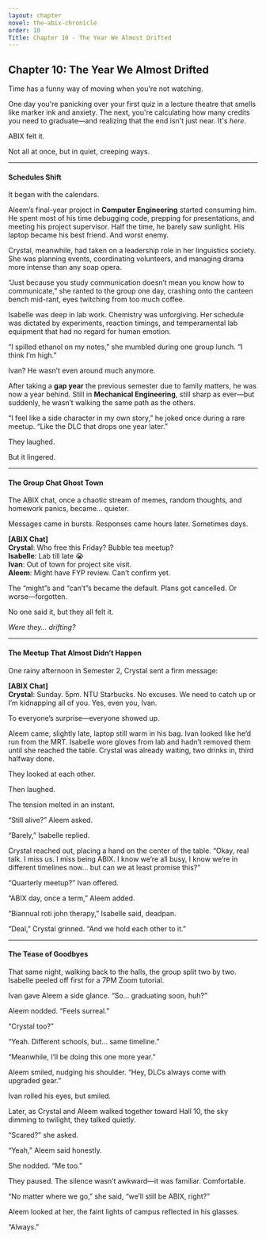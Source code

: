 ```yaml
---
layout: chapter
novel: the-abix-chronicle
order: 10
Title: Chapter 10 - The Year We Almost Drifted
---
```


## **Chapter 10: The Year We Almost Drifted**

Time has a funny way of moving when you're not watching.

One day you're panicking over your first quiz in a lecture theatre that smells like marker ink and anxiety. The next, you're calculating how many credits you need to graduate—and realizing that the end isn't just near. It's *here*.

ABIX felt it.

Not all at once, but in quiet, creeping ways.

---

#### **Schedules Shift**

It began with the calendars.

Aleem’s final-year project in **Computer Engineering** started consuming him. He spent most of his time debugging code, prepping for presentations, and meeting his project supervisor. Half the time, he barely saw sunlight. His laptop became his best friend. And worst enemy.

Crystal, meanwhile, had taken on a leadership role in her linguistics society. She was planning events, coordinating volunteers, and managing drama more intense than any soap opera.

“Just because you study communication doesn’t mean you know how to communicate,” she ranted to the group one day, crashing onto the canteen bench mid-rant, eyes twitching from too much coffee.

Isabelle was deep in lab work. Chemistry was unforgiving. Her schedule was dictated by experiments, reaction timings, and temperamental lab equipment that had no regard for human emotion.

“I spilled ethanol on my notes,” she mumbled during one group lunch. “I think I’m high.”

Ivan? He wasn’t even around much anymore.

After taking a **gap year** the previous semester due to family matters, he was now a year behind. Still in **Mechanical Engineering**, still sharp as ever—but suddenly, he wasn’t walking the same path as the others.

“I feel like a side character in my own story,” he joked once during a rare meetup. “Like the DLC that drops one year later.”

They laughed.

But it lingered.

---

#### **The Group Chat Ghost Town**

The ABIX chat, once a chaotic stream of memes, random thoughts, and homework panics, became… quieter.

Messages came in bursts. Responses came hours later. Sometimes days.

**[ABIX Chat]**  
**Crystal**: Who free this Friday? Bubble tea meetup?  
**Isabelle**: Lab till late 😭  
**Ivan**: Out of town for project site visit.  
**Aleem**: Might have FYP review. Can’t confirm yet.

The “might”s and “can’t”s became the default. Plans got cancelled. Or worse—forgotten.

No one said it, but they all felt it.

*Were they… drifting?*

---

#### **The Meetup That Almost Didn’t Happen**

One rainy afternoon in Semester 2, Crystal sent a firm message:

**[ABIX Chat]**  
**Crystal**: Sunday. 5pm. NTU Starbucks. No excuses. We need to catch up or I’m kidnapping all of you. Yes, even you, Ivan.

To everyone’s surprise—everyone showed up.

Aleem came, slightly late, laptop still warm in his bag. Ivan looked like he’d run from the MRT. Isabelle wore gloves from lab and hadn’t removed them until she reached the table. Crystal was already waiting, two drinks in, third halfway done.

They looked at each other.

Then laughed.

The tension melted in an instant.

“Still alive?” Aleem asked.

“Barely,” Isabelle replied.

Crystal reached out, placing a hand on the center of the table. “Okay, real talk. I miss us. I miss being ABIX. I know we’re all busy, I know we’re in different timelines now… but can we at least promise this?”

“Quarterly meetup?” Ivan offered.

“ABIX day, once a term,” Aleem added.

“Biannual roti john therapy,” Isabelle said, deadpan.

“Deal,” Crystal grinned. “And we hold each other to it.”

---

#### **The Tease of Goodbyes**

That same night, walking back to the halls, the group split two by two. Isabelle peeled off first for a 7PM Zoom tutorial.

Ivan gave Aleem a side glance. “So… graduating soon, huh?”

Aleem nodded. “Feels surreal.”

“Crystal too?”

“Yeah. Different schools, but… same timeline.”

“Meanwhile, I’ll be doing this one more year.”

Aleem smiled, nudging his shoulder. “Hey, DLCs always come with upgraded gear.”

Ivan rolled his eyes, but smiled.

Later, as Crystal and Aleem walked together toward Hall 10, the sky dimming to twilight, they talked quietly.

“Scared?” she asked.

“Yeah,” Aleem said honestly.

She nodded. “Me too.”

They paused. The silence wasn’t awkward—it was familiar. Comfortable.

“No matter where we go,” she said, “we’ll still be ABIX, right?”

Aleem looked at her, the faint lights of campus reflected in his glasses.

“Always.”